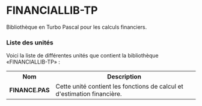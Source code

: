 # FINANCIALLIB-TP
Bibliothèque en Turbo Pascal pour les calculs financiers.

<h3>Liste des unités</h3>

Voici la liste de différentes unités que contient la bibliothèque «FINANCIALLIB-TP» :

<table>
  <tr>
    <th>Nom</th>
    <th>Description</th>
  </tr>
  <tr>
    <td><b>FINANCE.PAS</b></td>
    <td>Cette unité contient les fonctions de calcul et d'estimation financière.</td>
  </tr>
</table>

